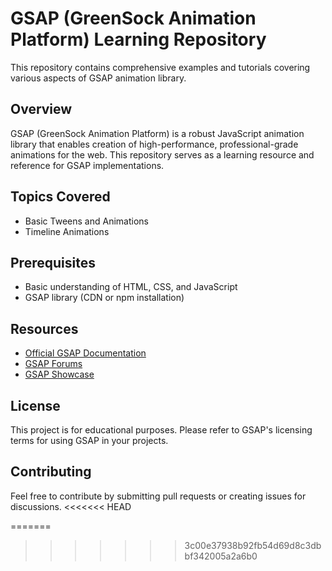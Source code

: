 # GSAP (GreenSock Animation Platform) Learning Repository

This repository contains comprehensive examples and tutorials covering various aspects of GSAP animation library.

## Overview

GSAP (GreenSock Animation Platform) is a robust JavaScript animation library that enables creation of high-performance, professional-grade animations for the web. This repository serves as a learning resource and reference for GSAP implementations.

## Topics Covered

- Basic Tweens and Animations
- Timeline Animations



## Prerequisites

- Basic understanding of HTML, CSS, and JavaScript
- GSAP library (CDN or npm installation)

## Resources

- [Official GSAP Documentation](https://greensock.com/docs/)
- [GSAP Forums](https://greensock.com/forums/)
- [GSAP Showcase](https://greensock.com/showcase/)

## License

This project is for educational purposes. Please refer to GSAP's licensing terms for using GSAP in your projects.

## Contributing

Feel free to contribute by submitting pull requests or creating issues for discussions.
<<<<<<< HEAD


=======
>>>>>>> 3c00e37938b92fb54d69d8c3dbbf342005a2a6b0
